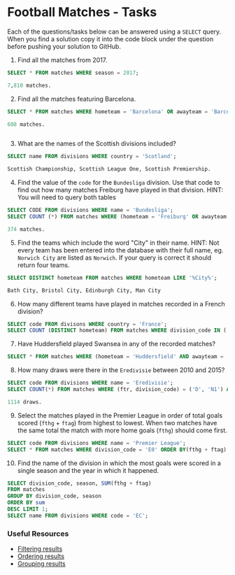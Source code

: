 # Football Matches - Tasks

Each of the questions/tasks below can be answered using a `SELECT` query. When you find a solution copy it into the code block under the question before pushing your solution to GitHub.

1) Find all the matches from 2017.

```sql
SELECT * FROM matches WHERE season = 2017;

7,810 matches.

```

2) Find all the matches featuring Barcelona.


```sql
SELECT * FROM matches WHERE hometeam = 'Barcelona' OR awayteam = 'Barcelona';

608 matches.



```

3) What are the names of the Scottish divisions included?

```sql
SELECT name FROM divisions WHERE country = 'Scotland';

Scottish Championship, Scottish League One, Scottish Premiership.

```

4) Find the value of the `code` for the `Bundesliga` division. Use that code to find out how many matches Freiburg have played in that division. HINT: You will need to query both tables

```sql
SELECT CODE FROM divisions WHERE name = 'Bundesliga';
SELECT COUNT (*) FROM matches WHERE (hometeam = 'Freiburg' OR awayteam = 'Freiburg') AND division_code = 'D1';

374 matches.


```

5)  Find the teams which include the word "City" in their name. HINT: Not every team has been entered into the database with their full name, eg. `Norwich City` are listed as `Norwich`. If your query is correct it should return four teams.

```sql
SELECT DISTINCT hometeam FROM matches WHERE hometeam LIKE '%City%';

Bath City, Bristol City, Edinburgh City, Man City

```

6) How many different teams have played in matches recorded in a French division?

```sql
SELECT code FROM divisons WHERE country = 'France'; 
SELECT COUNT (DISTINCT hometeam) FROM matches WHERE division_code IN ('F1', 'F2');


```

7) Have Huddersfield played Swansea in any of the recorded matches?

```sql
SELECT * FROM matches WHERE (hometeam = 'Huddersfield' AND awayteam = 'Swansea');


```

8) How many draws were there in the `Eredivisie` between 2010 and 2015?

```sql
SELECT code FROM divisions WHERE name = 'Eredivisie';
SELECT COUNT(*) FROM matches WHERE (ftr, division_code) = ('D', 'N1') AND season BETWEEN 2010 AND 2015;

1114 draws.


```

9) Select the matches played in the Premier League in order of total goals scored (`fthg` + `ftag`) from highest to lowest. When two matches have the same total the match with more home goals (`fthg`) should come first. 

```sql
SELECT code FROM divisions WHERE name = 'Premier League'; 
SELECT * FROM matches WHERE division_code = 'E0' ORDER BY(fthg + ftag) DESC, fthg DESC;


```

10) Find the name of the division in which the most goals were scored in a single season and the year in which it happened.

```sql
SELECT division_code, season, SUM(fthg + ftag)
FROM matches 
GROUP BY division_code, season
ORDER BY sum
DESC LIMIT 1; 
SELECT name FROM divisions WHERE code = 'EC';

```

### Useful Resources

- [Filtering results](https://www.w3schools.com/sql/sql_where.asp)
- [Ordering results](https://www.w3schools.com/sql/sql_orderby.asp)
- [Grouping results](https://www.w3schools.com/sql/sql_groupby.asp)